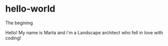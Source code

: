 # hello-world
The begining

Hello!
My name is Marta and i'm a Landscape architect who fell in love with coding!
